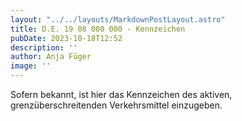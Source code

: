 ```yaml
---
layout: "../../layouts/MarkdownPostLayout.astro"
title: D.E. 19 08 000 000 - Kennzeichen
pubDate: 2023-10-18T12:52
description: ''
author: Anja Füger
image: ''
---
```


Sofern bekannt, ist hier das Kennzeichen des aktiven, grenzüberschreitenden Verkehrsmittel einzugeben.
